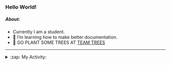 ### Hello World!

##### About:
- Currently I am a student.
- 🌱 I’m learning how to make better documentation.
- 🌱 GO PLANT SOME TREES AT [TEAM TREES](https://teamtrees.org/)

---
<details>
  <summary>:zap: My Activity:</summary>
  
<!--START_SECTION:waka-->
![Code Time](http://img.shields.io/badge/Code%20Time-1%2C145%20hrs%2052%20mins-blue)

**I'm a Night 🦉** 

```text
🌞 Morning                1403 commits        ██░░░░░░░░░░░░░░░░░░░░░░░   09.16 % 
🌆 Daytime                5435 commits        █████████░░░░░░░░░░░░░░░░   35.48 % 
🌃 Evening                4421 commits        ███████░░░░░░░░░░░░░░░░░░   28.86 % 
🌙 Night                  4061 commits        ███████░░░░░░░░░░░░░░░░░░   26.51 % 
```
📅 **I'm Most Productive on Wednesday** 

```text
Monday                   2311 commits        ████░░░░░░░░░░░░░░░░░░░░░   15.08 % 
Tuesday                  1993 commits        ███░░░░░░░░░░░░░░░░░░░░░░   13.01 % 
Wednesday                3527 commits        ██████░░░░░░░░░░░░░░░░░░░   23.02 % 
Thursday                 1904 commits        ███░░░░░░░░░░░░░░░░░░░░░░   12.43 % 
Friday                   1499 commits        ██░░░░░░░░░░░░░░░░░░░░░░░   09.78 % 
Saturday                 1367 commits        ██░░░░░░░░░░░░░░░░░░░░░░░   08.92 % 
Sunday                   2719 commits        ████░░░░░░░░░░░░░░░░░░░░░   17.75 % 
```


📊 **This Week I Spent My Time On** 

```text
🔥 Editors: 
VS Code                  2 hrs 48 mins       █████████████████████████   100.00 % 

🐱‍💻 Projects: 
praise                   2 hrs 12 mins       ████████████████████░░░░░   78.77 % 
giveth-dapps-v2          35 mins             █████░░░░░░░░░░░░░░░░░░░░   21.23 % 
```


 Last Updated on 06/07/2023 15:10:23 UTC
<!--END_SECTION:waka-->
</details>
